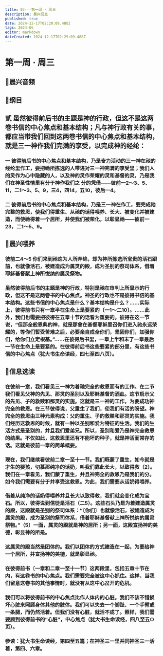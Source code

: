 ```yaml
---
title: 03---第一周 · 周三
description: 晨兴信息
published: true
date: 2024-12-17T02:29:09.488Z
tags: 2024-06
editor: markdown
dateCreated: 2024-12-17T02:29:09.488Z
---
```


# 第一周 · 周三

## 🎵晨兴音频


## 📖纲目

## 贰    虽然彼得前后书的主题是神的行政，但这不是这两卷书信的中心焦点和基本结构；凡与神行政有关的事，都应当带我们回到这两卷书信的中心焦点和基本结构，就是三一神作我们完满的享受，以完成神的经纶：

### 一    彼得前后书的中心焦点和基本结构，乃是奋力活动的三一神在祂的经纶里作工，要把祂所拣选的人带进对三一神完满的享受里；我们人的灵作为心中隐藏的人，以及神的灵作荣耀的灵和基督的灵，乃是我们在神圣性情里有分于神作我们之 分的凭借——彼前一2～3、5、11，二1～3、5、9，三4，四14，五10，彼后一4。

### 二    彼得前后书的中心焦点和基本结构，乃是三一神在作工，要完成祂完整的救恩，使我们得重生、从祂的话得喂养、长大、被变化并被建造，而使祂得着一个居所，并使我们被荣化，以彰显祂——彼前一23，二1～5、9。

## 📖晨兴喂养

### 彼前二4～5    你们来到祂这为人所弃绝，却为神所拣选所宝贵的活石跟前，也就像活石，被建造成为属灵的殿，成为圣别的祭司体系，借着耶稣基督献上神所悦纳的属灵祭物。

### 虽然彼得前后书的主题是神的行政，特别是祂在审判上所显示的行政，但这不是这两卷书的中心焦点。神圣的行政也不是彼得书信的基本结构。这些书信的中心焦点是什么？基本结构是什么？……实际上，彼得前书只有一章半在生命上是要紧的〔一1～二10〕。……此外，我们也需要把彼得在五章十节的话看为重要的。彼得在这一节说，“但那全般恩典的神，就是那曾在基督耶稣里召你们进入祂永远荣耀的，等你们暂受苦难之后，必要亲自成全你们，坚固你们，加强你们，给你们立定根基。”……在彼得后书里，一章上半和末了一章最后一节在生命上是要紧的。在彼得前后书这些要紧的部分里，有这些书信的中心焦点（犹大书生命读经，四七至四八页）。

## 📖信息选读

### 在彼前一章，我们看见三一神为着祂完全的救恩而有的工作。在二节我们看见父神的先见、那灵的圣别以及耶稣基督的洒血。这节启示父的先见、子的救赎和那灵的实施。这就是三一神的工作，为要成功神完全的救恩。在三节彼得说，父重生了我们，使我们有活的盼望。神完全的救恩由三种元素构成：父的重生、子的救赎和那灵的实施。我们经历这救恩的时候，就有一种以圣别和爱为特征的生活。我们的生活方式是圣别的，并且我们爱弟兄。所以，圣别和爱乃是神完全救恩的结果。不仅如此，这救恩里还有不能坏的种子，就是神活而常存的话。这就是彼前一章的简单概要。

### 现在，我们继续看彼前二章一至十一节。我们既蒙了重生，如今就是才生的婴孩，切慕那纯净的话奶，叫我们靠此长大，以致得救（2）。我们在一章看见，我们蒙了重生，并且神完全的救恩乃是我们的分。如今我们需要有分于并享受这救恩。为此，我们需要从话奶得喂养。

### 借着从纯净的话奶得喂养并且长大以致得救，我们就会变化成为宝石。所以，彼得说到信徒是活石（二5）。这些石头乃是为着建造属灵的殿，这殿就是圣别的祭司体系：“〔你们〕也就像活石，被建造成为属灵的殿，成为圣别的祭司体系，借着耶稣基督献上神所悦纳的属灵祭物。”（5）一面，属灵的殿就是神的居所；另一面，这殿宣扬神的美德，彰显神的所是。

### 这属灵的殿当然是团体的。我们以团体的方式建造在一起，为要给神一个居所，并宣扬神的美德，就是彰显祂。

### 在彼得前书〔一章和二章一至十一节〕这两段里，包括五章十节在内，有这卷书的中心焦点。我们需要完全被这中心抓住。这样，当我们留意这卷书的其他事情时，就没有从这中心岔开的危机。

### 我们可以将彼得前书的中心焦点比作人体内的心脏。我们不该不惜损坏心脏来照顾身体其他的肢体。我们可以失去一个脚趾、一个手臂或一条腿，而仍然活着。但我们没有心脏，就活不成了。照样，我们需要顾到彼得前书的“心脏”，中心焦点（犹大书生命读经，四八至五○页）。

### 参读：犹大书生命读经，第四至五篇；在神圣三一里并同神圣三一活着，第四、六章。